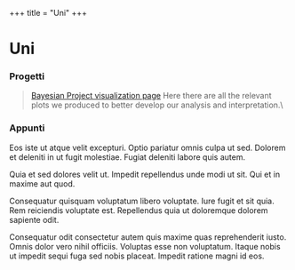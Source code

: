 +++
title = "Uni"
+++

# Uni
### Progetti
> [Bayesian Project visualization page](/assets/figures/visualize.html)
Here there are all the relevant plots we produced to better develop our analysis and interpretation.\\

<!-- \\If when starting there are some glitches and some images do not display correctly then give the page some time to load ❤️🫠 As there are more than 700 images, so it could require a deep, but totally legit, minute of setup.  -->

### Appunti
Eos iste ut atque velit excepturi. Optio pariatur omnis culpa ut sed. Dolorem et deleniti in ut fugit molestiae. Fugiat deleniti labore quis autem.

Quia et sed dolores velit ut. Impedit repellendus unde modi ut sit. Qui et in maxime aut quod.

Consequatur quisquam voluptatum libero voluptate. Iure fugit et sit quia. Rem reiciendis voluptate est. Repellendus quia ut doloremque dolorem sapiente odit.

Consequatur odit consectetur autem quis maxime quas reprehenderit iusto. Omnis dolor vero nihil officiis. Voluptas esse non voluptatum. Itaque nobis ut impedit sequi fuga sed nobis placeat. Impedit ratione magni id eos.
